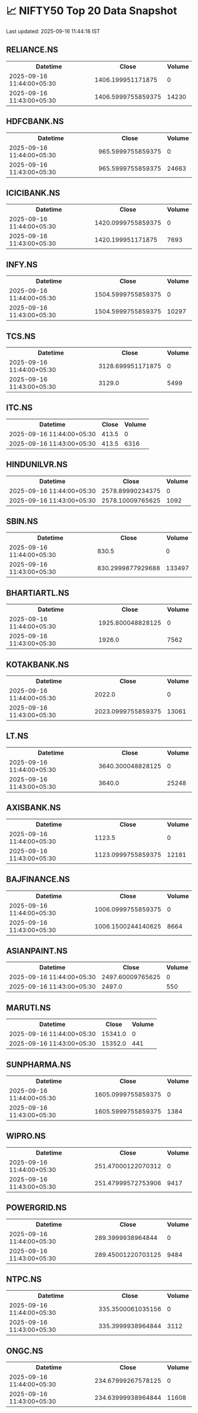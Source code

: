 # 📈 NIFTY50 Top 20 Data Snapshot

Last updated: 2025-09-16 11:44:18 IST

## RELIANCE.NS

<table>
  <tr><th>Datetime</th><th>Close</th><th>Volume</th></tr>
  <tr><td>2025-09-16 11:44:00+05:30</td><td>1406.199951171875</td><td>0</td></tr>
  <tr><td>2025-09-16 11:43:00+05:30</td><td>1406.5999755859375</td><td>14230</td></tr>
</table>

## HDFCBANK.NS

<table>
  <tr><th>Datetime</th><th>Close</th><th>Volume</th></tr>
  <tr><td>2025-09-16 11:44:00+05:30</td><td>965.5999755859375</td><td>0</td></tr>
  <tr><td>2025-09-16 11:43:00+05:30</td><td>965.5999755859375</td><td>24663</td></tr>
</table>

## ICICIBANK.NS

<table>
  <tr><th>Datetime</th><th>Close</th><th>Volume</th></tr>
  <tr><td>2025-09-16 11:44:00+05:30</td><td>1420.0999755859375</td><td>0</td></tr>
  <tr><td>2025-09-16 11:43:00+05:30</td><td>1420.199951171875</td><td>7693</td></tr>
</table>

## INFY.NS

<table>
  <tr><th>Datetime</th><th>Close</th><th>Volume</th></tr>
  <tr><td>2025-09-16 11:44:00+05:30</td><td>1504.5999755859375</td><td>0</td></tr>
  <tr><td>2025-09-16 11:43:00+05:30</td><td>1504.5999755859375</td><td>10297</td></tr>
</table>

## TCS.NS

<table>
  <tr><th>Datetime</th><th>Close</th><th>Volume</th></tr>
  <tr><td>2025-09-16 11:44:00+05:30</td><td>3128.699951171875</td><td>0</td></tr>
  <tr><td>2025-09-16 11:43:00+05:30</td><td>3129.0</td><td>5499</td></tr>
</table>

## ITC.NS

<table>
  <tr><th>Datetime</th><th>Close</th><th>Volume</th></tr>
  <tr><td>2025-09-16 11:44:00+05:30</td><td>413.5</td><td>0</td></tr>
  <tr><td>2025-09-16 11:43:00+05:30</td><td>413.5</td><td>6316</td></tr>
</table>

## HINDUNILVR.NS

<table>
  <tr><th>Datetime</th><th>Close</th><th>Volume</th></tr>
  <tr><td>2025-09-16 11:44:00+05:30</td><td>2578.89990234375</td><td>0</td></tr>
  <tr><td>2025-09-16 11:43:00+05:30</td><td>2578.10009765625</td><td>1092</td></tr>
</table>

## SBIN.NS

<table>
  <tr><th>Datetime</th><th>Close</th><th>Volume</th></tr>
  <tr><td>2025-09-16 11:44:00+05:30</td><td>830.5</td><td>0</td></tr>
  <tr><td>2025-09-16 11:43:00+05:30</td><td>830.2999877929688</td><td>133497</td></tr>
</table>

## BHARTIARTL.NS

<table>
  <tr><th>Datetime</th><th>Close</th><th>Volume</th></tr>
  <tr><td>2025-09-16 11:44:00+05:30</td><td>1925.800048828125</td><td>0</td></tr>
  <tr><td>2025-09-16 11:43:00+05:30</td><td>1926.0</td><td>7562</td></tr>
</table>

## KOTAKBANK.NS

<table>
  <tr><th>Datetime</th><th>Close</th><th>Volume</th></tr>
  <tr><td>2025-09-16 11:44:00+05:30</td><td>2022.0</td><td>0</td></tr>
  <tr><td>2025-09-16 11:43:00+05:30</td><td>2023.0999755859375</td><td>13061</td></tr>
</table>

## LT.NS

<table>
  <tr><th>Datetime</th><th>Close</th><th>Volume</th></tr>
  <tr><td>2025-09-16 11:44:00+05:30</td><td>3640.300048828125</td><td>0</td></tr>
  <tr><td>2025-09-16 11:43:00+05:30</td><td>3640.0</td><td>25248</td></tr>
</table>

## AXISBANK.NS

<table>
  <tr><th>Datetime</th><th>Close</th><th>Volume</th></tr>
  <tr><td>2025-09-16 11:44:00+05:30</td><td>1123.5</td><td>0</td></tr>
  <tr><td>2025-09-16 11:43:00+05:30</td><td>1123.0999755859375</td><td>12181</td></tr>
</table>

## BAJFINANCE.NS

<table>
  <tr><th>Datetime</th><th>Close</th><th>Volume</th></tr>
  <tr><td>2025-09-16 11:44:00+05:30</td><td>1006.0999755859375</td><td>0</td></tr>
  <tr><td>2025-09-16 11:43:00+05:30</td><td>1006.1500244140625</td><td>8664</td></tr>
</table>

## ASIANPAINT.NS

<table>
  <tr><th>Datetime</th><th>Close</th><th>Volume</th></tr>
  <tr><td>2025-09-16 11:44:00+05:30</td><td>2497.60009765625</td><td>0</td></tr>
  <tr><td>2025-09-16 11:43:00+05:30</td><td>2497.0</td><td>550</td></tr>
</table>

## MARUTI.NS

<table>
  <tr><th>Datetime</th><th>Close</th><th>Volume</th></tr>
  <tr><td>2025-09-16 11:44:00+05:30</td><td>15341.0</td><td>0</td></tr>
  <tr><td>2025-09-16 11:43:00+05:30</td><td>15352.0</td><td>441</td></tr>
</table>

## SUNPHARMA.NS

<table>
  <tr><th>Datetime</th><th>Close</th><th>Volume</th></tr>
  <tr><td>2025-09-16 11:44:00+05:30</td><td>1605.0999755859375</td><td>0</td></tr>
  <tr><td>2025-09-16 11:43:00+05:30</td><td>1605.5999755859375</td><td>1384</td></tr>
</table>

## WIPRO.NS

<table>
  <tr><th>Datetime</th><th>Close</th><th>Volume</th></tr>
  <tr><td>2025-09-16 11:44:00+05:30</td><td>251.47000122070312</td><td>0</td></tr>
  <tr><td>2025-09-16 11:43:00+05:30</td><td>251.47999572753906</td><td>9417</td></tr>
</table>

## POWERGRID.NS

<table>
  <tr><th>Datetime</th><th>Close</th><th>Volume</th></tr>
  <tr><td>2025-09-16 11:44:00+05:30</td><td>289.3999938964844</td><td>0</td></tr>
  <tr><td>2025-09-16 11:43:00+05:30</td><td>289.45001220703125</td><td>9484</td></tr>
</table>

## NTPC.NS

<table>
  <tr><th>Datetime</th><th>Close</th><th>Volume</th></tr>
  <tr><td>2025-09-16 11:44:00+05:30</td><td>335.3500061035156</td><td>0</td></tr>
  <tr><td>2025-09-16 11:43:00+05:30</td><td>335.3999938964844</td><td>3112</td></tr>
</table>

## ONGC.NS

<table>
  <tr><th>Datetime</th><th>Close</th><th>Volume</th></tr>
  <tr><td>2025-09-16 11:44:00+05:30</td><td>234.67999267578125</td><td>0</td></tr>
  <tr><td>2025-09-16 11:43:00+05:30</td><td>234.63999938964844</td><td>11608</td></tr>
</table>

